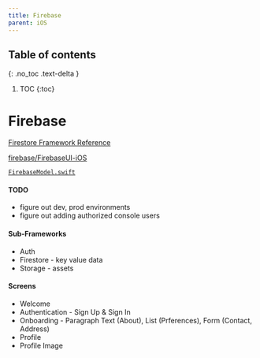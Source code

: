 ```yaml
---
title: Firebase
parent: iOS
---
```


## Table of contents
{: .no_toc .text-delta }

1. TOC
{:toc}

<!--- Everything above this is generated --->

# Firebase

[Firestore Framework Reference](https://firebase.google.com/docs/reference/swift/firebasefirestore/api/reference/Classes)

[firebase/FirebaseUI-iOS](https://github.com/firebase/FirebaseUI-iOS/tree/master/Firestore)

[`FirebaseModel.swift`](https://github.com/mobilege/ios-development/blob/master/FirebaseHelpers/FirebaseModel.swift)

#### TODO
- figure out dev, prod environments
- figure out adding authorized console users

#### Sub-Frameworks
- Auth
- Firestore - key value data
- Storage - assets

#### Screens
- Welcome
- Authentication - Sign Up & Sign In
- Onboarding - Paragraph Text (About), List (Prferences), Form (Contact, Address)
- Profile
- Profile Image
